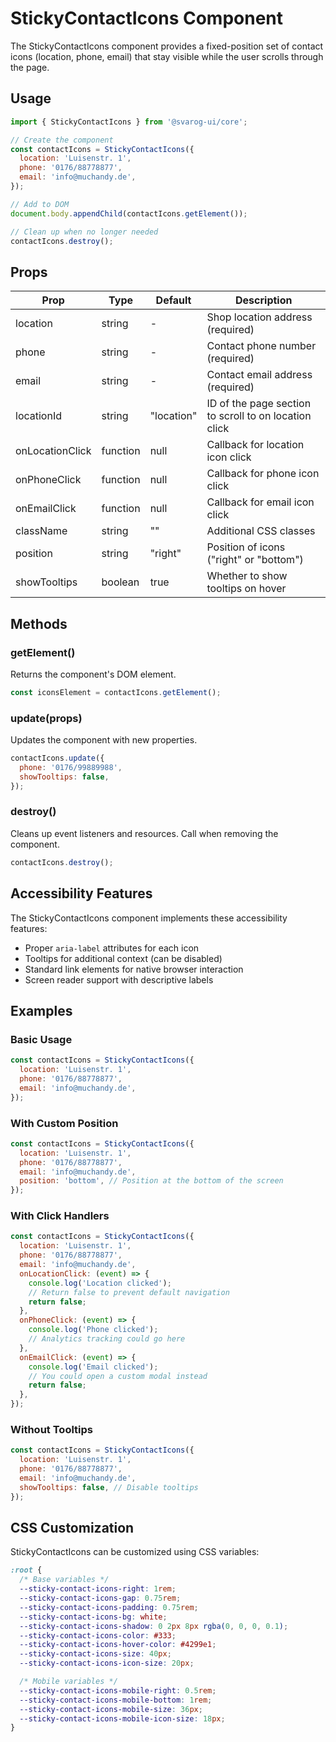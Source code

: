 # StickyContactIcons Component

The StickyContactIcons component provides a fixed-position set of contact icons (location, phone, email) that stay visible while the user scrolls through the page.

## Usage

```javascript
import { StickyContactIcons } from '@svarog-ui/core';

// Create the component
const contactIcons = StickyContactIcons({
  location: 'Luisenstr. 1',
  phone: '0176/88778877',
  email: 'info@muchandy.de',
});

// Add to DOM
document.body.appendChild(contactIcons.getElement());

// Clean up when no longer needed
contactIcons.destroy();
```

## Props

| Prop            | Type     | Default    | Description                                           |
| --------------- | -------- | ---------- | ----------------------------------------------------- |
| location        | string   | -          | Shop location address (required)                      |
| phone           | string   | -          | Contact phone number (required)                       |
| email           | string   | -          | Contact email address (required)                      |
| locationId      | string   | "location" | ID of the page section to scroll to on location click |
| onLocationClick | function | null       | Callback for location icon click                      |
| onPhoneClick    | function | null       | Callback for phone icon click                         |
| onEmailClick    | function | null       | Callback for email icon click                         |
| className       | string   | ""         | Additional CSS classes                                |
| position        | string   | "right"    | Position of icons ("right" or "bottom")               |
| showTooltips    | boolean  | true       | Whether to show tooltips on hover                     |

## Methods

### getElement()

Returns the component's DOM element.

```javascript
const iconsElement = contactIcons.getElement();
```

### update(props)

Updates the component with new properties.

```javascript
contactIcons.update({
  phone: '0176/99889988',
  showTooltips: false,
});
```

### destroy()

Cleans up event listeners and resources. Call when removing the component.

```javascript
contactIcons.destroy();
```

## Accessibility Features

The StickyContactIcons component implements these accessibility features:

- Proper `aria-label` attributes for each icon
- Tooltips for additional context (can be disabled)
- Standard link elements for native browser interaction
- Screen reader support with descriptive labels

## Examples

### Basic Usage

```javascript
const contactIcons = StickyContactIcons({
  location: 'Luisenstr. 1',
  phone: '0176/88778877',
  email: 'info@muchandy.de',
});
```

### With Custom Position

```javascript
const contactIcons = StickyContactIcons({
  location: 'Luisenstr. 1',
  phone: '0176/88778877',
  email: 'info@muchandy.de',
  position: 'bottom', // Position at the bottom of the screen
});
```

### With Click Handlers

```javascript
const contactIcons = StickyContactIcons({
  location: 'Luisenstr. 1',
  phone: '0176/88778877',
  email: 'info@muchandy.de',
  onLocationClick: (event) => {
    console.log('Location clicked');
    // Return false to prevent default navigation
    return false;
  },
  onPhoneClick: (event) => {
    console.log('Phone clicked');
    // Analytics tracking could go here
  },
  onEmailClick: (event) => {
    console.log('Email clicked');
    // You could open a custom modal instead
    return false;
  },
});
```

### Without Tooltips

```javascript
const contactIcons = StickyContactIcons({
  location: 'Luisenstr. 1',
  phone: '0176/88778877',
  email: 'info@muchandy.de',
  showTooltips: false, // Disable tooltips
});
```

## CSS Customization

StickyContactIcons can be customized using CSS variables:

```css
:root {
  /* Base variables */
  --sticky-contact-icons-right: 1rem;
  --sticky-contact-icons-gap: 0.75rem;
  --sticky-contact-icons-padding: 0.75rem;
  --sticky-contact-icons-bg: white;
  --sticky-contact-icons-shadow: 0 2px 8px rgba(0, 0, 0, 0.1);
  --sticky-contact-icons-color: #333;
  --sticky-contact-icons-hover-color: #4299e1;
  --sticky-contact-icons-size: 40px;
  --sticky-contact-icons-icon-size: 20px;

  /* Mobile variables */
  --sticky-contact-icons-mobile-right: 0.5rem;
  --sticky-contact-icons-mobile-bottom: 1rem;
  --sticky-contact-icons-mobile-size: 36px;
  --sticky-contact-icons-mobile-icon-size: 18px;
}
```

